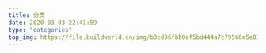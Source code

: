 ```yaml
---
title: 分类
date: 2020-03-03 22:41:59
type: "categories"
top_img: https://file.buildworld.cn/img/b3cd96fbb0ef5bd444a7c79566a5e012_5ddb89c9d422d.jpg
---
```

